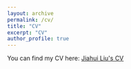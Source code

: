 ```yaml
---
layout: archive
permalink: /cv/
title: "CV"
excerpt: "CV"
author_profile: true
---
```


You can find my CV here: [Jiahui Liu's CV](_pages/CV_JiahuiLiu.pdf)
